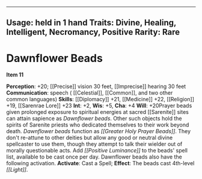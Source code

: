 
---
Usage: held in 1 hand
Traits: Divine, Healing, Intelligent, Necromancy, Positive
Rarity: Rare
---

# Dawnflower Beads

**Item 11**

> 
**Perception**: +20; [[Precise]] vision 30 feet, [[Imprecise]] hearing 30 feet
**Communication**: speech ( [[Celestial]], [[Common]], and two other common languages)
**Skills**:  [[Diplomacy]] +21, [[Medicine]] +22, [[Religion]] +19, [[Sarenrae Lore]] +23
**Int**: +2,
**Wis**: +5,
**Cha**: +4
**Will**: +20Prayer beads given prolonged exposure to spiritual energies at sacred [[Sarenite]] sites can attain sapience as *Dawnflower beads*. Other such objects hold the spirits of Sarenite priests who dedicated themselves to their work beyond death. *Dawnflower beads* function as *[[Greater Holy Prayer Beads]]*. They don't re-attune to other deities but allow any good or neutral divine spellcaster to use them, though they attempt to talk their wielder out of morally questionable acts. Add *[[Positive Luminance]]* to the beads' spell list, available to be cast once per day. Dawnflower beads also have the following activation.
**Activate**: Cast a Spell;
**Effect**: The beads cast 4th-level *[[Light]]*.
